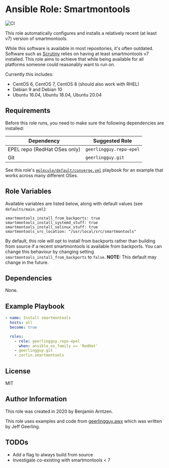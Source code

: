 Ansible Role: Smartmontools
=========

![CI](https://github.com/Zorlin/ansible-role-smartmontools/workflows/CI/badge.svg)

This role automatically configures and installs a relatively recent (at least v7) version of smartmontools.

While this software is available in most repositories, it's often outdated. Software such as [Scrutiny](https://github.com/AnalogJ/scrutiny) relies on having at least smartmontools v7 installed. This role aims to achieve that while being available for all platforms someone could reasonably want to run on.

Currently this includes:

* CentOS 6, CentOS 7, CentOS 8 (should also work with RHEL)
* Debian 9 and Debian 10
* Ubuntu 16.04, Ubuntu 18.04, Ubuntu 20.04

Requirements
------------

Before this role runs, you need to make sure the following dependencies are installed:

| Dependency                    | Suggested Role           |
| ----------------------------- | ------------------------ |
| EPEL repo (RedHat OSes only)  | `geerlingguy.repo-epel`  |
| Git                           | `geerlingguy.git`        |

See this role's [`molecule/default/converge.yml`](molecule/default/converge.yml) playbook for an example that works across many different OSes.

Role Variables
--------------

Available variables are listed below, along with default values (see `defaults/main.yml`):

    smartmontools_install_from_backports: true
    smartmontools_install_systemd_stuff: true
    smartmontools_install_selinux_stuff: true
    smartmontools_src_location: "/usr/local/src/smartmontools"

By default, this role will opt to install from backports rather than building from source if a recent smartmontools is available from backports. You can change this behaviour by changing setting `smartmontools_install_from_backports` to `false`. **NOTE:** This default may change in the future.

Dependencies
------------

None.

Example Playbook
----------------

```yaml
- name: Install smartmontools
  hosts: all
  become: true

  roles:
    - role: geerlingguy.repo-epel
      when: ansible_os_family == 'RedHat'
    - geerlingguy.git
    - zorlin.smartmontools
```

License
-------

MIT

Author Information
------------------

This role was created in 2020 by Benjamin Arntzen.

This role uses examples and code from [geerlingguy.awx](https://github.com/geerlingguy/ansible-role-awx) which was written by Jeff Geerling.

TODOs
-----

* Add a flag to always build from source
* Investigate co-existing with smartmontools < 7

